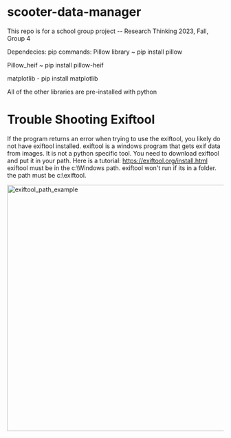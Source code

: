 # scooter-data-manager
This repo is for a school group project -- Research Thinking 2023, Fall, Group 4

Dependecies:      pip commands:
Pillow library ~ pip install pillow  

Pillow_heif ~ pip install pillow-heif  

matplotlib - pip install matplotlib  

All of the other libraries are pre-installed with python

# Trouble Shooting Exiftool
If the program returns an error when trying to use the exiftool, you likely do not have exiftool installed. 
exiftool is a windows program that gets exif data from images. It is not a python specific tool.
You need to download exiftool and put it in your path. Here is a tutorial: https://exiftool.org/install.html 
exiftool must be in the c:\Windows path. exiftool won't run if its in a folder. the path must be c:\exiftool.


<img width="572" alt="exiftool_path_example" src="https://github.com/franciscoSebastiano/scooter-data-manager/assets/137376492/cc2218ab-bb92-43b1-a563-e941be67bd1e">
